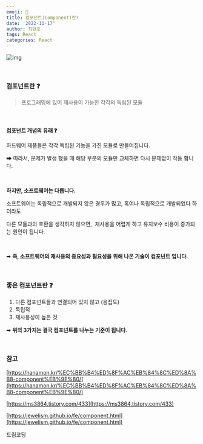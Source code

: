 ```yaml
---
emoji: 📖
title: 컴포넌트(Component)란?
date: '2022-11-17'
author: 최현호
tags: React
categories: React
---
```


![img](https://user-images.githubusercontent.com/87301268/223762306-3ff7a0b5-0771-44cc-970c-8a52cdc7b431.jpg)

<br>

### **컴포넌트란 ❓**

> 프로그래밍에 있어 재사용이 가능한 각각의 독립된 모듈

<br>

###   
**컴포넌트 개념의 유래 ❓**

하드웨어 제품들은 각각 독립된 기능을 가진 모듈로 만들어집니다.

➡ 따라서, 문제가 발생 했을 때 해당 부분의 모듈만 교체하면 다시 문제없이 작동 합니다.

<br>

**하지만, 소프트웨어는 다릅니다.**

소프트웨어는 독립적으로 개발되지 않은 경우가 많고, 혹여나 독립적으로 개발되었다 하더라도

다른 모듈과의 호환을 생각하지 않으면,  재사용을 어렵게 하고 유지보수 비용이 증가되는 원인이 됩니다.

<br>

➡ **즉, 소프트웨어의 재사용의 중요성과 필요성을 위해 나온 기술이 컴포넌트 입니다.**

<br>

### **좋은 컴포넌트란 ❓**

1.  다른 컴포넌트들과 연결되어 있지 않고 (응집도)
2.  독립적
3.  재사용성이 높은 것

➡ **위의 3가지는 결국 컴포넌트를 나누는 기준이 됩니다.**

<br>

### **참고**

[https://hanamon.kr/%EC%BB%B4%ED%8F%AC%EB%84%8C%ED%8A%B8-component%EB%9E%80/](https://hanamon.kr/%EC%BB%B4%ED%8F%AC%EB%84%8C%ED%8A%B8-component%EB%9E%80/)

[https://ms3864.tistory.com/433](https://ms3864.tistory.com/433)

[https://jewelism.github.io/fe/component.html](https://jewelism.github.io/fe/component.html)

드림코딩

 ```toc
 ```